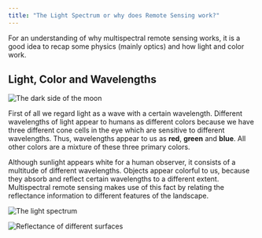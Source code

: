 ```yaml
---
title: "The Light Spectrum or why does Remote Sensing work?"
--- 
```


For an understanding of why multispectral remote sensing works, it is a good idea to recap some physics (mainly optics)
and how light and color work.

## Light, Color and Wavelengths

![The dark side of the moon](https://cdn02.plentymarkets.com/inxhhi1199w1/item/images/353639396/full/pinkfloyd-darkside.jpg)

First of all we regard light as a wave with a certain wavelength. Different wavelengths of light appear to humans as different colors because we have three different cone cells in the eye which are sensitive to different wavelengths. Thus, wavelengths appear to us as **red**, **green** and **blue**.
All other colors are a mixture of these three primary colors.

Although sunlight appears white for a human observer, it consists of a multitude of different wavelengths. Objects appear colorful to us, because they absorb and reflect certain wavelengths to a different extent.
Multispectral remote sensing makes use of this fact by relating the reflectance information to different features of the landscape.

![The light spectrum](https://www.researchgate.net/profile/Zoltan_Szantoi/publication/258241350/figure/fig2/AS:614122790072322@1523429691663/Diagram-of-the-lights-electromagnetic-spectrum-showing-the-different-wavelengths-of_W640.jpg)



![Reflectance of different surfaces](https://seos-project.eu/classification/images/spectral_signatures_450.jpg)

